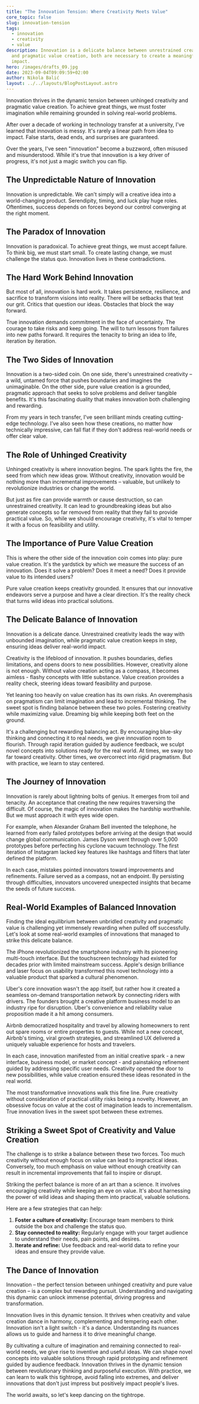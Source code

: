 ```yaml
---
title: "The Innovation Tension: Where Creativity Meets Value"
core_topic: false
slug: innovation-tension
tags:
  - innovation
  - creativity
  - value
description: Innovation is a delicate balance between unrestrained creativity
  and pragmatic value creation, both are necessary to create a meaningful
  impact.
hero: /images/drafts_09.jpg
date: 2023-09-04T09:09:59+02:00
author: Nikola Balić
layout: ../../layouts/BlogPostLayout.astro
---
```

Innovation thrives in the dynamic tension between unhinged creativity and pragmatic value creation. To achieve great things, we must foster imagination while remaining grounded in solving real-world problems.

After over a decade of working in technology transfer at a university, I've learned that innovation is messy. It's rarely a linear path from idea to impact. False starts, dead ends, and surprises are guaranteed.

Over the years, I've seen "innovation" become a buzzword, often misused and misunderstood. While it's true that innovation is a key driver of progress, it's not just a magic switch you can flip.

## The Unpredictable Nature of Innovation

Innovation is unpredictable. We can't simply will a creative idea into a world-changing product. Serendipity, timing, and luck play huge roles. Oftentimes, success depends on forces beyond our control converging at the right moment.

## The Paradox of Innovation

Innovation is paradoxical. To achieve great things, we must accept failure. To think big, we must start small. To create lasting change, we must challenge the status quo. Innovation lives in these contradictions.

## The Hard Work Behind Innovation

But most of all, innovation is hard work. It takes persistence, resilience, and sacrifice to transform visions into reality. There will be setbacks that test our grit. Critics that question our ideas. Obstacles that block the way forward.

True innovation demands commitment in the face of uncertainty. The courage to take risks and keep going. The will to turn lessons from failures into new paths forward. It requires the tenacity to bring an idea to life, iteration by iteration.
## The Two Sides of Innovation

Innovation is a two-sided coin. On one side, there's unrestrained creativity – a wild, untamed force that pushes boundaries and imagines the unimaginable. On the other side, pure value creation is a grounded, pragmatic approach that seeks to solve problems and deliver tangible benefits. It's this fascinating duality that makes innovation both challenging and rewarding.

From my years in tech transfer, I've seen brilliant minds creating cutting-edge technology. I’ve also seen how these creations, no matter how technically impressive, can fall flat if they don't address real-world needs or offer clear value.
## The Role of Unhinged Creativity

Unhinged creativity is where innovation begins. The spark lights the fire, the seed from which new ideas grow. Without creativity, innovation would be nothing more than incremental improvements – valuable, but unlikely to revolutionize industries or change the world.

But just as fire can provide warmth or cause destruction, so can unrestrained creativity. It can lead to groundbreaking ideas but also generate concepts so far removed from reality that they fail to provide practical value. So, while we should encourage creativity, it's vital to temper it with a focus on feasibility and utility.
## The Importance of Pure Value Creation

This is where the other side of the innovation coin comes into play: pure value creation. It's the yardstick by which we measure the success of an innovation. Does it solve a problem? Does it meet a need? Does it provide value to its intended users?

Pure value creation keeps creativity grounded. It ensures that our innovative endeavors serve a purpose and have a clear direction. It's the reality check that turns wild ideas into practical solutions.
## The Delicate Balance of Innovation

Innovation is a delicate dance. Unrestrained creativity leads the way with unbounded imagination, while pragmatic value creation keeps in step, ensuring ideas deliver real-world impact.

Creativity is the lifeblood of innovation. It pushes boundaries, defies limitations, and opens doors to new possibilities. However, creativity alone is not enough. Without value creation acting as a compass, it becomes aimless - flashy concepts with little substance. Value creation provides a reality check, steering ideas toward feasibility and purpose.

Yet leaning too heavily on value creation has its own risks. An overemphasis on pragmatism can limit imagination and lead to incremental thinking. The sweet spot is finding balance between these two poles. Fostering creativity while maximizing value. Dreaming big while keeping both feet on the ground.

It's a challenging but rewarding balancing act. By encouraging blue-sky thinking and connecting it to real needs, we give innovation room to flourish. Through rapid iteration guided by audience feedback, we sculpt novel concepts into solutions ready for the real world. At times, we sway too far toward creativity. Other times, we overcorrect into rigid pragmatism. But with practice, we learn to stay centered.
## The Journey of Innovation

Innovation is rarely about lightning bolts of genius. It emerges from toil and tenacity. An acceptance that creating the new requires traversing the difficult. Of course, the magic of innovation makes the hardship worthwhile. But we must approach it with eyes wide open.

For example, when Alexander Graham Bell invented the telephone, he learned from early failed prototypes before arriving at the design that would change global communication. James Dyson went through over 5,000 prototypes before perfecting his cyclone vacuum technology. The first iteration of Instagram lacked key features like hashtags and filters that later defined the platform.

In each case, mistakes pointed innovators toward improvements and refinements. Failure served as a compass, not an endpoint. By persisting through difficulties, innovators uncovered unexpected insights that became the seeds of future success.
## Real-World Examples of Balanced Innovation

Finding the ideal equilibrium between unbridled creativity and pragmatic value is challenging yet immensely rewarding when pulled off successfully. Let's look at some real-world examples of innovations that managed to strike this delicate balance.

The iPhone revolutionized the smartphone industry with its pioneering multi-touch interface. But the touchscreen technology had existed for decades prior with limited mainstream success. Apple's design brilliance and laser focus on usability transformed this novel technology into a valuable product that sparked a cultural phenomenon.

Uber's core innovation wasn't the app itself, but rather how it created a seamless on-demand transportation network by connecting riders with drivers. The founders brought a creative platform business model to an industry ripe for disruption. Uber's convenience and reliability value proposition made it a hit among consumers.

Airbnb democratized hospitality and travel by allowing homeowners to rent out spare rooms or entire properties to guests. While not a new concept, Airbnb's timing, viral growth strategies, and streamlined UX delivered a uniquely valuable experience for hosts and travelers.

In each case, innovation manifested from an initial creative spark - a new interface, business model, or market concept - and painstaking refinement guided by addressing specific user needs. Creativity opened the door to new possibilities, while value creation ensured these ideas resonated in the real world.

The most transformative innovations walk this fine line. Pure creativity without consideration of practical utility risks being a novelty. However, an obsessive focus on value at the cost of imagination leads to incrementalism. True innovation lives in the sweet spot between these extremes.

## Striking a Sweet Spot of Creativity and Value Creation

The challenge is to strike a balance between these two forces. Too much creativity without enough focus on value can lead to impractical ideas. Conversely, too much emphasis on value without enough creativity can result in incremental improvements that fail to inspire or disrupt.

Striking the perfect balance is more of an art than a science. It involves encouraging creativity while keeping an eye on value. It's about harnessing the power of wild ideas and shaping them into practical, valuable solutions.

Here are a few strategies that can help:

1. **Foster a culture of creativity:** Encourage team members to think outside the box and challenge the status quo.
2. **Stay connected to reality:** Regularly engage with your target audience to understand their needs, pain points, and desires.
3. **Iterate and refine:** Use feedback and real-world data to refine your ideas and ensure they provide value.
## The Dance of Innovation

Innovation – the perfect tension between unhinged creativity and pure value creation – is a complex but rewarding pursuit. Understanding and navigating this dynamic can unlock immense potential, driving progress and transformation.

Innovation lives in this dynamic tension. It thrives when creativity and value creation dance in harmony, complementing and tempering each other. Innovation isn't a light switch - it's a dance. Understanding its nuances allows us to guide and harness it to drive meaningful change.

By cultivating a culture of imagination and remaining connected to real-world needs, we give rise to inventive and useful ideas. We can shape novel concepts into valuable solutions through rapid prototyping and refinement guided by audience feedback. Innovation thrives in the dynamic tension between revolutionary thinking and purposeful execution. With practice, we can learn to walk this tightrope, avoid falling into extremes, and deliver innovations that don't just impress but positively impact people's lives. 

The world awaits, so let's keep dancing on the tightrope.